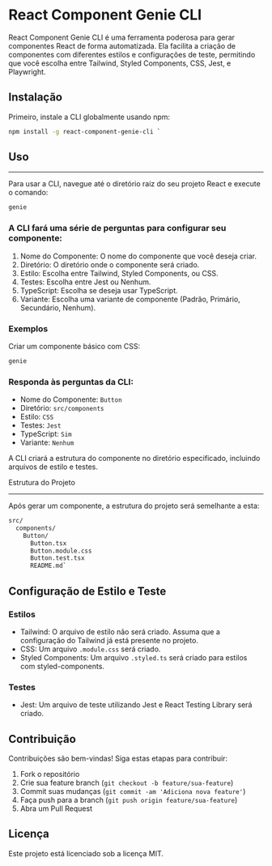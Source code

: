 # React Component Genie CLI

React Component Genie CLI é uma ferramenta poderosa para gerar componentes React de forma automatizada. Ela facilita a criação de componentes com diferentes estilos e configurações de teste, permitindo que você escolha entre Tailwind, Styled Components, CSS, Jest, e Playwright.

## Instalação

Primeiro, instale a CLI globalmente usando npm:

```sh
npm install -g react-component-genie-cli `
```

## Uso
---

Para usar a CLI, navegue até o diretório raiz do seu projeto React e execute o comando:


```sh
genie
```
### A CLI fará uma série de perguntas para configurar seu componente:

1.  Nome do Componente: O nome do componente que você deseja criar.
2.  Diretório: O diretório onde o componente será criado.
3.  Estilo: Escolha entre Tailwind, Styled Components, ou CSS.
4.  Testes: Escolha entre Jest ou Nenhum.
5.  TypeScript: Escolha se deseja usar TypeScript.
6.  Variante: Escolha uma variante de componente (Padrão, Primário, Secundário, Nenhum).

### Exemplos

Criar um componente básico com CSS:

```sh
genie
```

### Responda às perguntas da CLI:

-   Nome do Componente: `Button`
-   Diretório: `src/components`
-   Estilo: `CSS`
-   Testes: `Jest`
-   TypeScript: `Sim`
-   Variante: `Nenhum`

A CLI criará a estrutura do componente no diretório especificado, incluindo arquivos de estilo e testes.

Estrutura do Projeto

--------------------

Após gerar um componente, a estrutura do projeto será semelhante a esta:


```sh
src/
  components/
    Button/
      Button.tsx
      Button.module.css
      Button.test.tsx
      README.md`

```

Configuração de Estilo e Teste
------------------------------

### Estilos

-   Tailwind: O arquivo de estilo não será criado. Assuma que a configuração do Tailwind já está presente no projeto.
-   CSS: Um arquivo `.module.css` será criado.
-   Styled Components: Um arquivo `.styled.ts` será criado para estilos com styled-components.

### Testes

-   Jest: Um arquivo de teste utilizando Jest e React Testing Library será criado.

Contribuição
------------

Contribuições são bem-vindas! Siga estas etapas para contribuir:

1.  Fork o repositório
2.  Crie sua feature branch (`git checkout -b feature/sua-feature`)
3.  Commit suas mudanças (`git commit -am 'Adiciona nova feature'`)
4.  Faça push para a branch (`git push origin feature/sua-feature`)
5.  Abra um Pull Request

Licença
-------

Este projeto está licenciado sob a licença MIT.